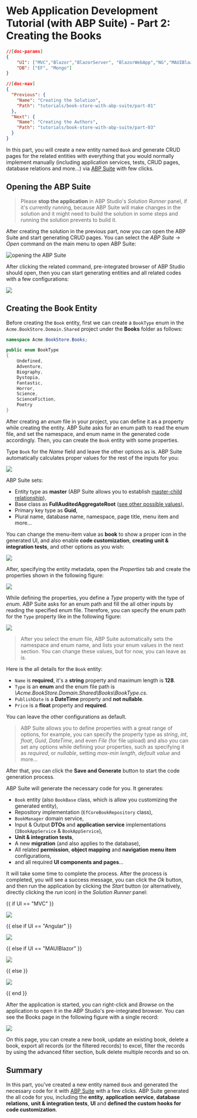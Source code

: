 # Web Application Development Tutorial (with ABP Suite) - Part 2: Creating the Books

````json
//[doc-params]
{
    "UI": ["MVC","Blazor","BlazorServer", "BlazorWebApp","NG","MAUIBlazor"],
    "DB": ["EF", "Mongo"]
}
````

````json
//[doc-nav]
{
  "Previous": {
    "Name": "Creating the Solution",
    "Path": "tutorials/book-store-with-abp-suite/part-01"
  },
  "Next": {
    "Name": "Creating the Authors",
    "Path": "tutorials/book-store-with-abp-suite/part-03"
  }
}
````

In this part, you will create a new entity named `Book` and generate CRUD pages for the related entities with everything that you would normally implement manually (including application services, tests, CRUD pages, database relations and more...) via [ABP Suite](../../suite/index.md) with few clicks.

## Opening the ABP Suite

> Please **stop the application** in ABP Studio's *Solution Runner* panel, if it's currently running, because ABP Suite will make changes in the solution and it might need to build the solution in some steps and running the solution prevents to build it.

After creating the solution in the previous part, now you can open the ABP Suite and start generating CRUD pages. You can select the *ABP Suite -> Open* command on the main menu to open ABP Suite:

![opening the ABP Suite](./images/abp-suite-opening.png)

After clicking the related command, pre-integrated browser of ABP Studio should open, then you can start generating entities and all related codes with a few configurations:

![](./images/studio-browser-suite.png)

## Creating the Book Entity

Before creating the `Book` entity, first we can create a `BookType` enum in the `Acme.BookStore.Domain.Shared` project under the **Books** folder as follows:

```csharp
namespace Acme.BookStore.Books;

public enum BookType
{
    Undefined,
    Adventure,
    Biography,
    Dystopia,
    Fantastic,
    Horror,
    Science,
    ScienceFiction,
    Poetry
}
```

After creating an _enum_ file in your project, you can define it as a property while creating the entity. ABP Suite asks for an enum path to read the enum file, and set the namespace, and enum name in the generated code accordingly. Then, you can create the `Book` entity with some properties. 

Type `Book` for the *Name* field and leave the other options as is. ABP Suite automatically calculates proper values for the rest of the inputs for you:

![](./images/suite-book-entity-1.png)

ABP Suite sets:

* Entity type as **master** (ABP Suite allows you to establish [master-child relationship](../../suite/creating-master-detail-relationship.md)),
* Base class as **FullAuditedAggregateRoot** ([see other possible values](../../framework/architecture/domain-driven-design/entities.md)),
* Primary key type as **Guid**,
* Plural name, database name, namespace, page title, menu item and more...

You can change the menu-item value as **book** to show a proper icon in the generated UI, and also enable **code customization**, **creating unit & integration tests**, and other options as you wish:

![](./images/suite-book-entity-2.png)

After, specifying the entity metadata, open the *Properties* tab and create the properties shown in the following figure:

![](./images/suite-book-entity-3.png)

While defining the properties, you define a *Type* property with the type of *enum*. ABP Suite asks for an enum path and fill the all other inputs by reading the specified enum file. Therefore, you can specify the enum path for the `Type` property like in the following figure:

![](./images/suite-book-entity-4.png)

> After you select the enum file, ABP Suite automatically sets the namespace and enum name, and lists your enum values in the next section. You can change these values, but for now, you can leave as is.

Here is the all details for the `Book` entity:

* `Name` is **required**, it's a **string** property and maximum length is **128**.
* `Type` is an **enum** and the enum file path is *\Acme.BookStore.Domain.Shared\Books\BookType.cs*.
* `PublishDate` is a **DateTime** property and **not nullable**.
* `Price` is a **float** property and **required**.

You can leave the other configurations as default.

> ABP Suite allows you to define properties with a great range of options, for example, you can specify the property type as *string*, *int*, *float*, *Guid*, *DateTime*, and even *File* (for file upload) and also you can set any options while defining your properties, such as specifying it as *required*, or *nullable*, setting *max-min length*, *default value* and more...

After that, you can click the **Save and Generate** button to start the code generation process.

ABP Suite will generate the necessary code for you. It generates:

* `Book` entity (also `BookBase` class, which is allow you customizing the generated entity),
* Repository implementation (`EfCoreBookRepository` class),
* `BookManager` domain service,
* Input & Output **DTOs** and **application service** implementations (`IBookAppService` & `BookAppService`),
* **Unit & integration tests**,
* A new **migration** (and also applies to the database),
* All related **permission**, **object mapping** and **navigation menu item** configurations,
* and all required **UI components and pages**...

It will take some time to complete the process. After the process is completed, you will see a success message, you can click the *Ok* button, and then run the application by clicking the *Start* button (or alternatively, directly clicking the *run* icon) in the *Solution Runner* panel:

{{ if UI == "MVC" }}

![](./images/book-store-studio-run-app-mvc.png)

{{ else if UI == "Angular" }}

![](./images/book-store-studio-run-app-angular.png)

{{ else if UI == "MAUIBlazor" }}

![](./images/book-store-studio-run-app-mauiblazor.png)

{{ else }}

![](./images/book-store-studio-run-app-blazor.png)

{{ end }}

After the application is started, you can right-click and *Browse* on the application to open it in the ABP Studio's pre-integrated browser. You can see the Books page in the following figure with a single record:

![](./images/suite-book-pages-browser.png)

On this page, you can create a new book, update an existing book, delete a book, export all records (or the filtered records) to excel, filter the records by using the advanced filter section, bulk delete multiple records and so on.

## Summary

In this part, you've created a new entity named `Book` and generated the necessary code for it with [ABP Suite](../../suite/index.md) with a few clicks. ABP Suite generated the all code for you, including the **entity**, **application service**, **database relations**, **unit & integration tests**, **UI** and **defined the custom hooks for code customization**.